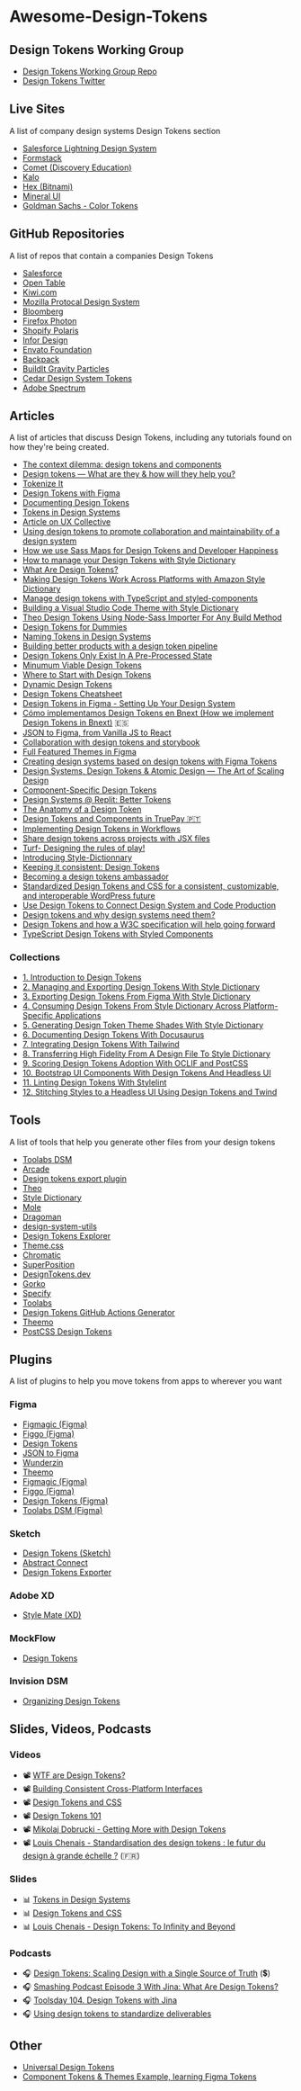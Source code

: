 # Awesome-Design-Tokens

## Design Tokens Working Group

- [Design Tokens Working Group Repo](https://github.com/design-tokens/working-group)
- [Design Tokens Twitter](https://www.twitter.com/DesignTokens)

## Live Sites

A list of company design systems Design Tokens section

- [Salesforce Lightning Design System](https://www.lightningdesignsystem.com/design-tokens/)
- [Formstack](https://www.formstack.com/brand/design-system/variables-colors)
- [Comet (Discovery Education)](https://comet.discoveryeducation.com/visual-language/tokens.html)
- [Kalo](https://kalo.design/foundations/design-tokens/)
- [Hex (Bitnami)](https://design.bitnami.com/category/Design-Tokens/)
- [Mineral UI](https://mineral-ui.netlify.com/tokens)
- [Goldman Sachs - Color Tokens](https://design.gs.com/foundation/color-system/color-tokens#grid)

## GitHub Repositories

A list of repos that contain a companies Design Tokens

- [Salesforce](https://github.com/salesforce-ux/design-system/tree/master/design-tokens)
- [Open Table](https://github.com/opentable/design-tokens)
- [Kiwi.com](https://github.com/kiwicom/orbit-design-tokens)
- [Mozilla Protocal Design System](https://github.com/mozilla/protocol)
- [Bloomberg](https://github.com/bloombergbna?utf8=✓&q=fishtank&type=&language=)
- [Firefox Photon](https://github.com/FirefoxUX/design-tokens)
- [Shopify Polaris](https://github.com/Shopify/polaris/tree/main/polaris-tokens)
- [Infor Design](https://github.com/infor-design/design-system/tree/master/design-tokens)
- [Envato Foundation](https://github.com/envato/foundation-design-system-tokens)
- [Backpack](https://github.com/Skyscanner/backpack/tree/master/packages/bpk-tokens)
- [BuildIt Gravity Particles](https://github.com/buildit/gravity-particles)
- [Cedar Design System Tokens](https://github.com/rei/rei-cedar-tokens)
- [Adobe Spectrum](https://spectrum.adobe.com/page/design-tokens/)

## Articles

A list of articles that discuss Design Tokens, including any tutorials found on how they're being created.

- [The context dilemma: design tokens and components](https://frontside.com/blog/2021-01-15-design-tokens-and-components/)
- [Design tokens — What are they & how will they help you?](https://lukasoppermann.medium.com/design-tokens-what-are-they-how-will-they-help-you-b73f80f602ab)
- [Tokenize It](https://blog.prototypr.io/tokenize-it-2a544ef1413b)
- [Design Tokens with Figma](https://blog.prototypr.io/design-tokens-with-figma-aef25c42430f)
- [Documenting Design Tokens](https://dbanks.design/blog/documenting-design-tokens/)
- [Tokens in Design Systems](https://medium.com/eightshapes-llc/tokens-in-design-systems-25dd82d58421)
- [Article on UX Collective](https://uxdesign.cc/design-tokens-for-dummies-8acebf010d71)
- [Using design tokens to promote collaboration and maintainability of a design system](http://thibault.mahe.io/blog/design-tokens.html)
- [How we use Sass Maps for Design Tokens and Developer Happiness](https://www.bigeng.io/how-we-use-sass-maps-for-design-tokens-and-developer-happiness/)
- [How to manage your Design Tokens with Style Dictionary](https://medium.com/@didoo/how-to-manage-your-design-tokens-with-style-dictionary-98c795b938aa)
- [What Are Design Tokens?](https://css-tricks.com/what-are-design-tokens/)
- [Making Design Tokens Work Across Platforms with Amazon Style Dictionary](https://writing.mariusz.cc/amazon-style-dictionary-design-tokens/)
- [Manage design tokens with TypeScript and styled-components](https://www.erikverweij.dev/blog/manage-design-tokens-with-typescript-and-styled-components/)
- [Building a Visual Studio Code Theme with Style Dictionary](https://dbanks.design/blog/vs-code-theme-with-style-dictionary/)
- [Theo Design Tokens Using Node-Sass Importer For Any Build Method](https://basalt.io/blog/theo-design-tokens-using-node-sass-importer-for-any-build-method)
- [Design Tokens for Dummies](https://uxdesign.cc/design-tokens-for-dummies-8acebf010d71)
- [Naming Tokens in Design Systems](https://medium.com/eightshapes-llc/naming-tokens-in-design-systems-9e86c7444676)
- [Building better products with a design token pipeline](https://uxdesign.cc/building-better-products-with-the-design-token-pipeline-faa86aa068e8)
- [Design Tokens Only Exist In A Pre-Processed State](https://carbonemike.com/design-tokens-only-exist-pre-processed)
- [Minumum Viable Design Tokens](https://bootcamp.uxdesign.cc/minimum-viable-design-tokens-e5cdbe69db96)
- [Where to Start with Design Tokens](https://mcapoz.medium.com/where-to-start-with-design-tokens-fbfd1c168101)
- [Dynamic Design Tokens](https://mcapoz.medium.com/where-to-start-with-design-tokens-fbfd1c168101)
- [Design Tokens Cheatsheet](https://uxdesign.cc/design-tokens-cheatsheet-927fc1404099)
- [Design Tokens in Figma - Setting Up Your Design System](https://www.headway.io/blog/design-tokens-in-figma-setting-up-your-design-system)
- [Cómo implementamos Design Tokens en Bnext (How we implement Design Tokens in Bnext)](https://bnextdesign.medium.com/cómo-implementamos-design-tokens-en-bnext-e75e25c40289) 🇪🇸
- [JSON to Figma, from Vanilla JS to React](https://medium.com/weekly-webtips/json-to-figma-plugin-from-vanilla-js-to-react-6229a64b3a3e)
- [Collaboration with design tokens and storybook](https://zure.com/en/blog/collaboration-with-design-tokens-and-storybook/)
- [Full Featured Themes in Figma](https://gos.si/blog/full-featured-themes-in-figma/)
- [Creating design systems based on design tokens with Figma Tokens](https://www.jansix.at/blog/creating-design-systems-based-on-design-tokens-figma-tokens)
- [Design Systems, Design Tokens & Atomic Design — The Art of Scaling Design](https://www.bornfight.com/blog/design-systems-design-tokens-atomic-design-the-art-of-scaling-design/)
- [Component-Specific Design Tokens](https://cloudfour.com/thinks/component-specific-design-tokens/)
- [Design Systems @ Replit: Better Tokens](https://blog.replit.com/rui-tokens)
- [The Anatomy of a Design Token](https://medium.com/@jonas_duri/effective-design-token-structure-111e4bd934c8)
- [Design Tokens and Components in TruePay 🇵🇹](https://medium.com/truepay/design-tokens-e-componentes-na-truepay-928d1aa4f58c)
- [Implementing Design Tokens in Workflows](https://www.nearform.com/blog/implementing-design-tokens-in-workflows/)
- [Share design tokens across projects with JSX files](https://motiondeveloper.com/blog/design-tokens-jsx)
- [Turf- Designing the rules of play!](https://d11engg.medium.com/turf-designing-the-rules-of-play-1c8738d743d2)
- [Introducing Style-Dictionnary](http://www.intothesystem.blog/2021/09/17/introducing-style-dictionnary/_)
- [Keeping it consistent: Design Tokens](https://bootcamp.uxdesign.cc/keeping-it-consistent-design-tokens-eaecdbdfee50)
- [Becoming a design tokens ambassador](https://specifyapp.com/blog/becoming-a-design-tokens-ambassador)
- [Standardized Design Tokens and CSS for a consistent, customizable, and interoperable WordPress future](https://mrwweb.com/standardized-design-tokens-css-wordpress-future/)
- [Use Design Tokens to Connect Design System and Code Production](https://medium.com/imgcook/use-design-tokens-to-connect-design-system-and-code-production-25f5381a3a0)
- [Design tokens and why design systems need them?](https://mikaelvesavuori.medium.com/design-tokens-and-why-design-systems-need-them-35aec05fe584)
- [Design Tokens and how a W3C specification will help going forward](https://backlight.dev/blog/design-tokens/)
- [TypeScript Design Tokens with Styled Components](https://dev.to/mattisadev/typescript-design-tokens-with-styled-components-42ma)

### Collections

- [1. Introduction to Design Tokens](https://www.michaelmang.dev/blog/introduction-to-design-tokens)
- [2. Managing and Exporting Design Tokens With Style Dictionary](https://www.michaelmang.dev/blog/managing-and-exporting-design-tokens-with-style-dictionary)
- [3. Exporting Design Tokens From Figma With Style Dictionary](https://www.michaelmang.dev/blog/exporting-design-tokens-from-figma-with-style-dictionary)
- [4. Consuming Design Tokens From Style Dictionary Across Platform-Specific Applications](https://www.michaelmang.dev/blog/consuming-design-tokens-from-style-dictionary-across-platform-specific-applications)
- [5. Generating Design Token Theme Shades With Style Dictionary](https://www.michaelmang.dev/blog/generating-design-token-theme-shades-with-style-dictionary)
- [6. Documenting Design Tokens With Docusaurus](https://www.michaelmang.dev/blog/documenting-design-tokens-with-docusaurus)
- [7. Integrating Design Tokens With Tailwind](https://www.michaelmang.dev/blog/integrating-design-tokens-with-tailwind)
- [8. Transferring High Fidelity From A Design File To Style Dictionary](https://www.michaelmang.dev/blog/transferring-high-fidelity-from-a-design-file-to-style-dictionary)
- [9. Scoring Design Tokens Adoption With OCLIF and PostCSS](https://www.michaelmang.dev/blog/scoring-design-tokens-adoption-with-oclif-and-postcss)
- [10. Bootstrap UI Components With Design Tokens And Headless UI](https://www.michaelmang.dev/blog/bootstrap-ui-components-with-design-tokens-and-headless-ui)
- [11. Linting Design Tokens With Stylelint](https://www.michaelmang.dev/blog/linting-design-tokens-with-stylelint)
- [12. Stitching Styles to a Headless UI Using Design Tokens and Twind](https://www.michaelmang.dev/blog/stitching-styles-to-a-headless-ui-using-design-tokens-and-twind)

## Tools

A list of tools that help you generate other files from your design tokens

- [Toolabs DSM](https://www.toolabs.com)
- [Arcade](https://usearcade.com)
- [Design tokens export plugin](https://github.com/design-meets-development/design-tokens-plugin)
- [Theo](https://github.com/salesforce-ux/theo)
- [Style Dictionary](https://github.com/amzn/style-dictionary)
- [Mole](https://github.com/limitlessloop/mole)
- [Dragoman](https://github.com/NateBaldwinDesign/dragoman)
- [design-system-utils](https://github.com/mrmartineau/design-system-utils)
- [Design Tokens Explorer](https://github.com/here-erhe/Design-Token-Exporter)
- [Theme.css](https://github.com/ds-tools/theme.figma/blob/master/readme.md)
- [Chromatic](https://github.com/ui-js/chromatic)
- [SuperPosition](https://superposition.design)
- [DesignTokens.dev](https://www.designtokens.dev)
- [Gorko](https://github.com/hankchizljaw/gorko)
- [Specify](https://www.specifyapp.com)
- [Toolabs](https://www.toolabs.com)
- [Design Tokens GitHub Actions Generator](https://design-tokens-github-actions-generator.netlify.app)
- [Theemo](https://gossi.github.io/theemo/)
- [PostCSS Design Tokens](https://github.com/csstools/postcss-plugins/tree/main/plugins/postcss-design-tokens)

## Plugins

A list of plugins to help you move tokens from apps to wherever you want

### Figma

- [Figmagic (Figma)](https://github.com/mikaelvesavuori/figmagic)
- [Figgo (Figma)](https://github.com/B3nnyL/figgo)
- [Design Tokens](https://github.com/lukasoppermann/design-tokens)
- [JSON to Figma](https://www.figma.com/community/plugin/789839703871161985/JSON-to-Figma)
- [Wunderzin](https://github.com/PavelLaptev/wunderzin)
- [Theemo](https://www.figma.com/community/plugin/791262205400516364)
- [Figmagic (Figma)](https://github.com/mikaelvesavuori/figmagic)
- [Figgo (Figma)](https://github.com/B3nnyL/figgo)
- [Design Tokens (Figma)](https://github.com/lukasoppermann/design-tokens)
- [Toolabs DSM (Figma)](https://www.figma.com/community/plugin/862818788004280193/Toolabs-Design-System-Manager)

### Sketch

- [Design Tokens (Sketch)](https://design-tokens.netlify.app)
- [Abstract Connect](https://github.com/MichaelZaporozhets/abstractconnect)
- [Design Tokens Exporter](https://github.com/icona79/sketch-design-tokens-exporter)

### Adobe XD

- [Style Mate (XD)](https://useratio.com/stylemate/)

### MockFlow

- [Design Tokens](https://mockflow.com/mockstore/#/powerup/Dbf4986ea1bacffca316048f9bc337ff8/Design%20Tokens)

### Invision DSM

- [Organizing Design Tokens](https://support.invisionapp.com/hc/en-us/articles/360049483372)

## Slides, Videos, Podcasts

### Videos

- 📽 [WTF are Design Tokens?](https://www.youtube.com/watch?v=q5qIowMyVt8)
- 📽 [Building Consistent Cross-Platform Interfaces](https://youtu.be/OCMt-aA8XBA)
- 📽 [Design Tokens and CSS](https://youtu.be/map-zXfy6y0)
- 📽 [Design Tokens 101](https://kilianvalkhof.com/2020/design/design-tokens-101/)
- 📽 [Mikolaj Dobrucki - Getting More with Design Tokens](https://vimeo.com/356648535)
- 📽 [Louis Chenais - Standardisation des design tokens : le futur du design à grande échelle ?](https://www.youtube.com/watch?v=vs8DjsdOroc) (🇫🇷)

### Slides

- 📊 [Tokens in Design Systems](https://speakerdeck.com/jina/design-tokens-in-design-systems)
- 📊 [Design Tokens and CSS](https://noti.st/sturobson/H9SeXk/design-tokens-and-css-systemising-the-design-of-components)
- 📊 [Louis Chenais - Design Tokens: To Infinity and Beyond](https://noti.st/louischenais/byPUwK/design-tokens-to-infinity-and-beyond)

### Podcasts

- 🎧 [Design Tokens: Scaling Design with a Single Source of Truth](https://aycl.uie.com/virtual_seminars/design_tokens_scaling_design_with_a_single_source_of_truth) (💲)
- 🎧 [Smashing Podcast Episode 3 With Jina: What Are Design Tokens?](https://www.smashingmagazine.com/2019/11/smashing-podcast-episode-3/)
- 🎧 [Toolsday 104. Design Tokens with Jina](https://spec.fm/podcasts/toolsday/309795)
- 🎧 [Using design tokens to standardize deliverables](https://www.designsystemspodcast.com/episodes/episode/48e64e62/28-matthew-strom-from-simplehealth-using-design-tokens-to-standardize-deliverables)

## Other

- [Universal Design Tokens](https://udt.design)
- [Component Tokens & Themes Example, learning Figma Tokens](https://www.figma.com/community/file/1077953107713783283?preview=fullscreen)
